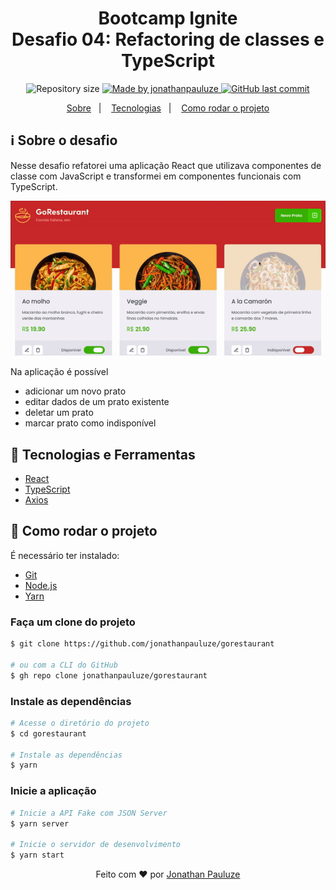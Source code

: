 <h1 align="center">
    Bootcamp Ignite <br/>
    Desafio 04: Refactoring de classes e TypeScript
</h1>

<p align="center">	
  <img alt="Repository size" src="https://img.shields.io/github/repo-size/jonathanpauluze/gorestaurant">
	
  <a href="https://www.linkedin.com/in/jonathanpauluze/">
    <img alt="Made by jonathanpauluze" src="https://img.shields.io/badge/made%20by-jonathanpauluze-%2304D361">
  </a>
  
  <a href="https://github.com/jonathanpauluze/gorestaurant/commits/main">
    <img alt="GitHub last commit" src="https://img.shields.io/github/last-commit/jonathanpauluze/gorestaurant">
  </a>

</p>
<p align="center">
  <a href="#information_source-Sobre-o-desafio">Sobre</a>&nbsp;&nbsp;&nbsp;|&nbsp;&nbsp;&nbsp;
  <a href="#rocket-tecnologias-e-ferramentas">Tecnologias</a>&nbsp;&nbsp;&nbsp;|&nbsp;&nbsp;&nbsp;
  <a href="#wrench-como-rodar-o-projeto">Como rodar o projeto</a>
</p>

## :information_source: Sobre o desafio

Nesse desafio refatorei uma aplicação React que utilizava componentes de classe com JavaScript e transformei em componentes funcionais com TypeScript.

![./.github/screenshot.png](./.github/application.gif)

Na aplicação é possível
- adicionar um novo prato
- editar dados de um prato existente
- deletar um prato
- marcar prato como indisponível

## :rocket: Tecnologias e Ferramentas
- [React](https://reactjs.org)
- [TypeScript](https://www.typescriptlang.org)
- [Axios](https://axios-http.com)

## :wrench: Como rodar o projeto

É necessário ter instalado:
- [Git](https://git-scm.com)
- [Node.js](https://nodejs.org/)
- [Yarn](https://yarnpkg.com/)

### Faça um clone do projeto

```bash
$ git clone https://github.com/jonathanpauluze/gorestaurant

# ou com a CLI do GitHub
$ gh repo clone jonathanpauluze/gorestaurant
```

### Instale as dependências
```bash
# Acesse o diretório do projeto
$ cd gorestaurant

# Instale as dependências
$ yarn
```

### Inicie a aplicação
```bash
# Inicie a API Fake com JSON Server
$ yarn server

# Inicie o servidor de desenvolvimento
$ yarn start
```


<p align="center">Feito com ♥ por <a href="https://linkedin.com/in/jonathanpauluze" target="_blank">Jonathan Pauluze</a></p>
